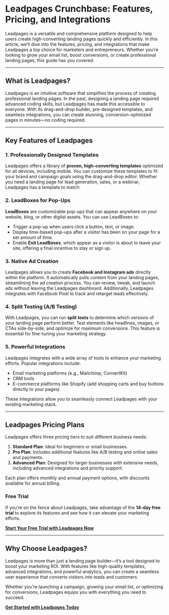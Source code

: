 # Leadpages Crunchbase: Features, Pricing, and Integrations

Leadpages is a versatile and comprehensive platform designed to help users create high-converting landing pages quickly and efficiently. In this article, we’ll dive into the features, pricing, and integrations that make Leadpages a top choice for marketers and entrepreneurs. Whether you’re looking to grow your email list, boost conversions, or create professional landing pages, this guide has you covered.

---

## What is Leadpages?

Leadpages is an intuitive software that simplifies the process of creating professional landing pages. In the past, designing a landing page required advanced coding skills, but Leadpages has made this accessible to everyone. With its drag-and-drop builder, pre-designed templates, and seamless integrations, you can create stunning, conversion-optimized pages in minutes—no coding required.

---

## Key Features of Leadpages

### 1. Professionally Designed Templates
Leadpages offers a library of **proven, high-converting templates** optimized for all devices, including mobile. You can customize these templates to fit your brand and campaign goals using the drag-and-drop editor. Whether you need a landing page for lead generation, sales, or a webinar, Leadpages has a template to match.

### 2. LeadBoxes for Pop-Ups
**LeadBoxes** are customizable pop-ups that can appear anywhere on your website, blog, or other digital assets. You can use LeadBoxes to:
- Trigger a pop-up when users click a button, text, or image.
- Display time-based pop-ups after a visitor has been on your page for a set amount of time.
- Enable **Exit LeadBoxes**, which appear as a visitor is about to leave your site, offering a final incentive to stay or sign up.

### 3. Native Ad Creation
Leadpages allows you to create **Facebook and Instagram ads** directly within the platform. It automatically pulls content from your landing pages, streamlining the ad creation process. You can review, tweak, and launch ads without leaving the Leadpages dashboard. Additionally, Leadpages integrates with Facebook Pixel to track and retarget leads effectively.

### 4. Split Testing (A/B Testing)
With Leadpages, you can run **split tests** to determine which versions of your landing page perform better. Test elements like headlines, images, or CTAs side-by-side, and optimize for maximum conversions. This feature is essential for fine-tuning your marketing strategy.

### 5. Powerful Integrations
Leadpages integrates with a wide array of tools to enhance your marketing efforts. Popular integrations include:
- Email marketing platforms (e.g., Mailchimp, ConvertKit)
- CRM tools
- E-commerce platforms like Shopify (add shopping carts and buy buttons directly to your pages)

These integrations allow you to seamlessly connect Leadpages with your existing marketing stack.

---

## Leadpages Pricing Plans

Leadpages offers three pricing tiers to suit different business needs:
1. **Standard Plan**: Ideal for beginners or small businesses.
2. **Pro Plan**: Includes additional features like A/B testing and online sales and payments.
3. **Advanced Plan**: Designed for larger businesses with extensive needs, including advanced integrations and priority support.

Each plan offers monthly and annual payment options, with discounts available for annual billing.

### Free Trial
If you’re on the fence about Leadpages, take advantage of the **14-day free trial** to explore its features and see how it can elevate your marketing efforts.

[**Start Your Free Trial with Leadpages Now**](https://bit.ly/LEadPages)

---

## Why Choose Leadpages?

Leadpages is more than just a landing page builder—it’s a tool designed to boost your marketing ROI. With features like high-quality templates, advanced integrations, and powerful analytics, you can create a seamless user experience that converts visitors into leads and customers.

Whether you're launching a campaign, growing your email list, or optimizing for conversions, Leadpages equips you with everything you need to succeed.

[**Get Started with Leadpages Today**](https://bit.ly/LEadPages)
